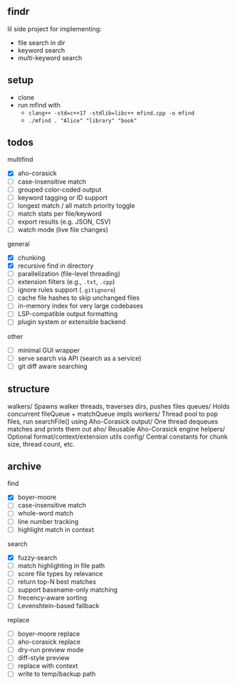 ## findr

lil side project for implementing:
- file search in dir
- keyword search
- *multi*-keyword search

## setup

- clone
- run mfind with
    - `clang++ -std=c++17 -stdlib=libc++ mfind.cpp -o mfind`
    - `./mfind . "Alice" "library" "book"`

## todos

multifind
- [X] aho-corasick
- [ ] case-insensitive match
- [ ] grouped color-coded output
- [ ] keyword tagging or ID support
- [ ] longest match / all match priority toggle
- [ ] match stats per file/keyword
- [ ] export results (e.g. JSON, CSV)
- [ ] watch mode (live file changes)

general
- [X] chunking
- [X] recursive find in directory
- [ ] parallelization (file-level threading)
- [ ] extension filters (e.g., `.txt`, `.cpp`)
- [ ] ignore rules support (`.gitignore`)
- [ ] cache file hashes to skip unchanged files
- [ ] in-memory index for very large codebases
- [ ] LSP-compatible output formatting
- [ ] plugin system or extensible backend

other
- [ ] minimal GUI wrapper
- [ ] serve search via API (search as a service)
- [ ] git diff aware searching

## structure

walkers/	Spawns walker threads, traverses dirs, pushes files
queues/	    Holds concurrent fileQueue + matchQueue impls
workers/	Thread pool to pop files, run searchFile() using Aho-Corasick
output/	    One thread dequeues matches and prints them out
aho/    	Reusable Aho-Corasick engine
helpers/	Optional format/context/extension utils
config/	    Central constants for chunk size, thread count, etc.


## archive

find
- [X] boyer-moore
- [ ] case-insensitive match
- [ ] whole-word match
- [ ] line number tracking
- [ ] highlight match in context

search
- [X] fuzzy-search
- [ ] match highlighting in file path
- [ ] score file types by relevance
- [ ] return top-N best matches
- [ ] support basename-only matching
- [ ] frecency-aware sorting
- [ ] Levenshtein-based fallback

replace
- [ ] boyer-moore replace
- [ ] aho-corasick replace
- [ ] dry-run preview mode
- [ ] diff-style preview
- [ ] replace with context
- [ ] write to temp/backup path

